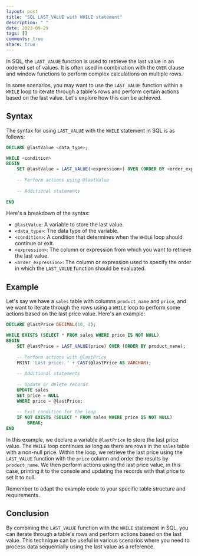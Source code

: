 ```yaml
---
layout: post
title: "SQL LAST_VALUE with WHILE statement"
description: " "
date: 2023-09-29
tags: []
comments: true
share: true
---
```


In SQL, the `LAST_VALUE` function is used to retrieve the last value in an ordered set of values. It is often used in combination with the `OVER` clause and window functions to perform complex calculations on multiple rows.

In some scenarios, you may want to use the `LAST_VALUE` function within a `WHILE` loop to iterate through a table's rows and perform certain actions based on the last value. Let's explore how this can be achieved.

## Syntax

The syntax for using `LAST_VALUE` with the `WHILE` statement in SQL is as follows:

```sql
DECLARE @lastValue <data_type>;

WHILE <condition>
BEGIN
    SET @lastValue = LAST_VALUE(<expression>) OVER (ORDER BY <order_expression>);
    
    -- Perform actions using @lastValue
    
    -- Additional statements
    
END
```

Here's a breakdown of the syntax:

- `@lastValue`: A variable to store the last value.
- `<data_type>`: The data type of the variable.
- `<condition>`: A condition that determines when the `WHILE` loop should continue or exit.
- `<expression>`: The column or expression from which you want to retrieve the last value.
- `<order_expression>`: The column or expression used to specify the order in which the `LAST_VALUE` function should be evaluated.

## Example

Let's say we have a `sales` table with columns `product_name` and `price`, and we want to iterate through the rows using a `WHILE` loop to perform some actions based on the last price value. Here's an example:

```sql
DECLARE @lastPrice DECIMAL(10, 2);

WHILE EXISTS (SELECT * FROM sales WHERE price IS NOT NULL)
BEGIN
    SET @lastPrice = LAST_VALUE(price) OVER (ORDER BY product_name);
    
    -- Perform actions with @lastPrice
    PRINT 'Last price: ' + CAST(@lastPrice AS VARCHAR);
    
    -- Additional statements
    
    -- Update or delete records
    UPDATE sales
    SET price = NULL
    WHERE price = @lastPrice;
    
    -- Exit condition for the loop
    IF NOT EXISTS (SELECT * FROM sales WHERE price IS NOT NULL)
        BREAK;
END
```

In this example, we declare a variable `@lastPrice` to store the last price value. The `WHILE` loop continues as long as there are rows in the `sales` table with a non-null price. Within the loop, we retrieve the last price using the `LAST_VALUE` function with the `price` column and order the results by `product_name`. We then perform actions using the last price value, in this case, printing it to the console and updating the records with that price to set it to null.

Remember to adapt the example code to your specific table structure and requirements.

## Conclusion

By combining the `LAST_VALUE` function with the `WHILE` statement in SQL, you can iterate through a table's rows and perform actions based on the last value. This technique can be useful in various scenarios where you need to process data sequentially using the last value as a reference.
